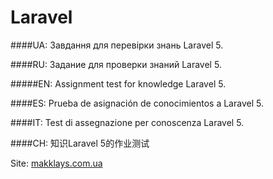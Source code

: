 # Laravel

####UA: 
Завдання для перевiрки знань Laravel 5. 

####RU: 
Задание для проверки знаний Laravel 5.

#####EN: 
Assignment test for knowledge Laravel 5.

####ES: 
Prueba de asignación de conocimientos a Laravel 5.

####IT: 
Test di assegnazione per conoscenza Laravel 5.

####CH: 
知识Laravel 5的作业测试


Site: [makklays.com.ua](http://makklays.com.ua?from=github)
